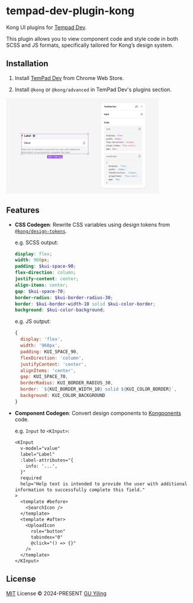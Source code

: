 <!-- markdownlint-disable MD033 -->

# tempad-dev-plugin-kong

Kong UI plugins for [Tempad Dev](https://github.com/ecomfe/tempad-dev).

This plugin allows you to view component code and style code in both SCSS and JS formats, specifically tailored for Kong’s design system.

## Installation

1. Install [TemPad Dev](https://chromewebstore.google.com/detail/tempad-dev/lgoeakbaikpkihoiphamaeopmliaimpc) from Chrome Web Store.

2. Install `@kong` or `@kong/advanced` in TemPad Dev's plugins section.

  <picture>
    <source media="(prefers-color-scheme: dark)" srcset="assets/hero-dark.gif">
    <source media="(prefers-color-scheme: light)" srcset="assets/hero-light.gif">
    <img alt="Click the add button in the plugins section, enter &quot;@kong&quot; and press enter to install." src="assets/hero-light.gif" width="413" height="259">
  </picture>

## Features

- **CSS Codegen**: Rewrite CSS variables using design tokens from [`@kong/design-tokens`](https://github.com/kong/design-tokens).

  e.g. SCSS output:

  ```scss
  display: flex;
  width: 960px;
  padding: $kui-space-90;
  flex-direction: column;
  justify-content: center;
  align-items: center;
  gap: $kui-space-70;
  border-radius: $kui-border-radius-30;
  border: $kui-border-width-10 solid $kui-color-border;
  background: $kui-color-background;
  ```

  e.g. JS output:

  ```js
  {
    display: 'flex',
    width: '960px',
    padding: KUI_SPACE_90,
    flexDirection: 'column',
    justifyContent: 'center',
    alignItems: 'center',
    gap: KUI_SPACE_70,
    borderRadius: KUI_BORDER_RADIUS_30,
    border: `${KUI_BORDER_WIDTH_10} solid ${KUI_COLOR_BORDER}`,
    background: KUI_COLOR_BACKGROUND
  }
  ```

- **Component Codegen**: Convert design components to [Kongponents](https://github.com/kong/kongponents) code.

  e.g. `Input` to `<KInput>`:

  ```vue
  <KInput
    v-model="value"
    label="Label"
    :label-attributes="{
      info: '...',
    }"
    required
    help="Help text is intended to provide the user with additional information to successfully complete this field."
  >
    <template #before>
      <SearchIcon />
    </template>
    <template #after>
      <UploadIcon
        role="button"
        tabindex="0"
        @click="() => {}"
      />
    </template>
  </KInput>
  ```

## License

[MIT](./LICENSE) License © 2024-PRESENT [GU Yiling](https://github.com/Justineo)
